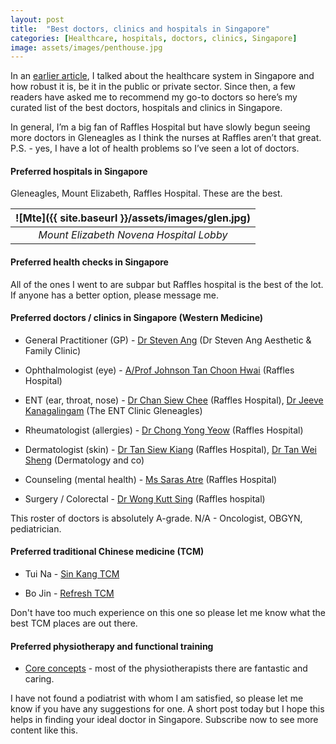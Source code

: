 ```yaml
---
layout: post
title:  "Best doctors, clinics and hospitals in Singapore"
categories: [Healthcare, hospitals, doctors, clinics, Singapore]
image: assets/images/penthouse.jpg
---
```


In an [earlier article](https://fromhktosg.github.io/singapore-healthcare/), I talked about the healthcare system in Singapore and how robust it is, be it in the public or private sector. Since then, a few readers have asked me to recommend my go-to doctors so here’s my curated list of the best doctors, hospitals and clinics in Singapore.

In general, I’m a big fan of Raffles Hospital but have slowly begun seeing more doctors in Gleneagles as I think the nurses at Raffles aren’t that great. P.S. - yes, I have a lot of health problems so I’ve seen a lot of doctors.

#### Preferred hospitals in Singapore

Gleneagles, Mount Elizabeth, Raffles Hospital. These are the best.

| ![Mte]({{ site.baseurl }}/assets/images/glen.jpg)
|:--:| 
|  *Mount Elizabeth Novena Hospital Lobby*  |

#### Preferred health checks in Singapore

All of the ones I went to are subpar but Raffles hospital is the best of the lot. If anyone has a better option, please message me.

#### Preferred doctors / clinics in Singapore (Western Medicine)

+ General Practitioner (GP)  - [Dr Steven Ang](https://www.healthcare.com.sg/item/dr-steven-ang-anesthetic-family-clinic/) (Dr Steven Ang Aesthetic & Family Clinic)

+ Ophthalmologist (eye) - [A/Prof Johnson Tan Choon Hwai](https://www.rafflesmedicalgroup.com/doctor/a-prof-johnson-tan-choon-hwai/) (Raffles Hospital)

+ ENT (ear, throat, nose) - [Dr Chan Siew Chee](https://www.rafflesmedicalgroup.com/doctor/dr-chan-siew-chee/) (Raffles Hospital), [Dr Jeeve Kanagalingam](https://www.drjeeve.com/) (The ENT Clinic Gleneagles)

+ Rheumatologist (allergies) - [Dr Chong Yong Yeow](https://www.rafflesmedicalgroup.com/doctor/dr-chong-yong-yeow/) (Raffles Hospital)

+ Dermatologist (skin) - [Dr Tan Siew Kiang](https://www.rafflesmedicalgroup.com/doctor/dr-tan-siew-kiang/) (Raffles Hospital), [Dr Tan Wei Sheng](https://www.dermatologyandco.sg/) (Dermatology and co)

+ Counseling (mental health) - [Ms Saras Atre](https://www.rafflesmedicalgroup.com/doctor/ms-saras-atre/) (Raffles Hospital)

+ Surgery / Colorectal - [Dr Wong Kutt Sing](https://www.rafflesmedicalgroup.com/doctor/dr-wong-kutt-sing/) (Raffles hospital) 

This roster of doctors is absolutely A-grade. N/A - Oncologist, OBGYN, pediatrician.

#### Preferred traditional Chinese medicine (TCM)

+ Tui Na - [Sin Kang TCM](https://sinkangtcm.com.sg/?gad=1)

+ Bo Jin - [Refresh TCM](https://www.yongkangtcm.com/refresh-tcm-wellness)

Don't have too much experience on this one so please let me know what the best TCM places are out there.

#### Preferred physiotherapy and functional training

+ [Core concepts](https://www.coreconcepts.com.sg/) - most of the physiotherapists there are fantastic and caring.

I have not found a podiatrist with whom I am satisfied, so please let me know if you have any suggestions for one. A short post today but I hope this helps in finding your ideal doctor in Singapore. Subscribe now to see more content like this.
